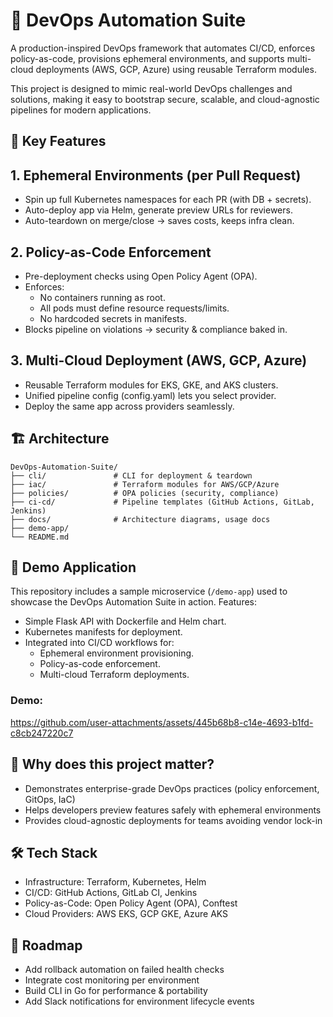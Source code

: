 # 🚀 DevOps Automation Suite

A production-inspired DevOps framework that automates CI/CD, enforces policy-as-code, provisions ephemeral environments, and supports multi-cloud deployments (AWS, GCP, Azure) using reusable Terraform modules.

This project is designed to mimic real-world DevOps challenges and solutions, making it easy to bootstrap secure, scalable, and cloud-agnostic pipelines for modern applications.

## 🔑 Key Features
## 1. Ephemeral Environments (per Pull Request)
- Spin up full Kubernetes namespaces for each PR (with DB + secrets).
- Auto-deploy app via Helm, generate preview URLs for reviewers.
- Auto-teardown on merge/close → saves costs, keeps infra clean.

## 2. Policy-as-Code Enforcement
- Pre-deployment checks using Open Policy Agent (OPA).
- Enforces:
  - No containers running as root.
  - All pods must define resource requests/limits.
  - No hardcoded secrets in manifests.
- Blocks pipeline on violations → security & compliance baked in.

## 3. Multi-Cloud Deployment (AWS, GCP, Azure)
- Reusable Terraform modules for EKS, GKE, and AKS clusters.
- Unified pipeline config (config.yaml) lets you select provider.
- Deploy the same app across providers seamlessly.

## 🏗️ Architecture

```
DevOps-Automation-Suite/
├── cli/               # CLI for deployment & teardown
├── iac/               # Terraform modules for AWS/GCP/Azure
├── policies/          # OPA policies (security, compliance)
├── ci-cd/             # Pipeline templates (GitHub Actions, GitLab, Jenkins)
├── docs/              # Architecture diagrams, usage docs
├── demo-app/
└── README.md
```

## 🧪 Demo Application

This repository includes a sample microservice (`/demo-app`) used to showcase the DevOps Automation Suite in action.
Features:
- Simple Flask API with Dockerfile and Helm chart.
- Kubernetes manifests for deployment.
- Integrated into CI/CD workflows for:
  - Ephemeral environment provisioning.
  - Policy-as-code enforcement.
  - Multi-cloud Terraform deployments.

### Demo:
https://github.com/user-attachments/assets/445b68b8-c14e-4693-b1fd-c8cb247220c7

## 🎯 Why does this project matter?
- Demonstrates enterprise-grade DevOps practices (policy enforcement, GitOps, IaC)
- Helps developers preview features safely with ephemeral environments
- Provides cloud-agnostic deployments for teams avoiding vendor lock-in

## 🛠️ Tech Stack
- Infrastructure: Terraform, Kubernetes, Helm
- CI/CD: GitHub Actions, GitLab CI, Jenkins
- Policy-as-Code: Open Policy Agent (OPA), Conftest
- Cloud Providers: AWS EKS, GCP GKE, Azure AKS

## 📌 Roadmap
- Add rollback automation on failed health checks
- Integrate cost monitoring per environment
- Build CLI in Go for performance & portability
- Add Slack notifications for environment lifecycle events
